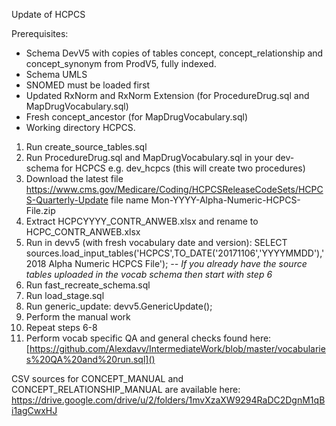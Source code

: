 Update of HCPCS

Prerequisites:
- Schema DevV5 with copies of tables concept, concept_relationship and concept_synonym from ProdV5, fully indexed. 
- Schema UMLS
- SNOMED must be loaded first
- Updated RxNorm and RxNorm Extension (for ProcedureDrug.sql and MapDrugVocabulary.sql)
- Fresh concept_ancestor (for MapDrugVocabulary.sql)
- Working directory HCPCS.

1. Run create_source_tables.sql
2. Run ProcedureDrug.sql and MapDrugVocabulary.sql in your dev-schema for HCPCS e.g. dev_hcpcs (this will create two procedures)
3. Download the latest file https://www.cms.gov/Medicare/Coding/HCPCSReleaseCodeSets/HCPCS-Quarterly-Update file name Mon-YYYY-Alpha-Numeric-HCPCS-File.zip
4. Extract HCPCYYYY_CONTR_ANWEB.xlsx and rename to HCPC_CONTR_ANWEB.xlsx
5. Run in devv5 (with fresh vocabulary date and version): SELECT sources.load_input_tables('HCPCS',TO_DATE('20171106','YYYYMMDD'),'2018 Alpha Numeric HCPCS File');
_-- If you already have the source tables uploaded in the vocab schema then start with step 6_
6. Run fast_recreate_schema.sql 
7. Run load_stage.sql 
8. Run generic_update: devv5.GenericUpdate(); 
9. Perform the manual work 
10. Repeat steps 6-8 
11. Perform vocab specific QA and general checks found here: [https://github.com/Alexdavv/IntermediateWork/blob/master/vocabularies%20QA%20and%20run.sql]()

CSV sources for CONCEPT_MANUAL and CONCEPT_RELATIONSHIP_MANUAL are available here:
https://drive.google.com/drive/u/2/folders/1mvXzaXW9294RaDC2DgnM1qBi1agCwxHJ